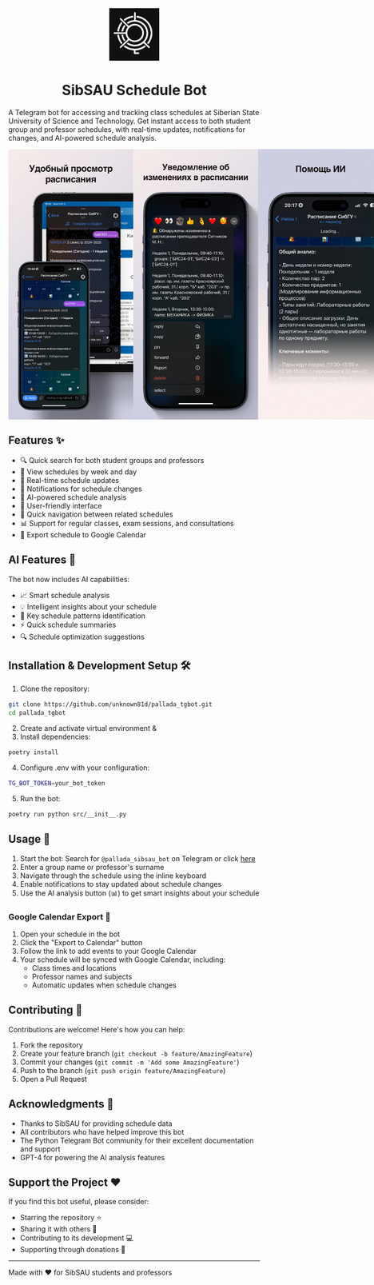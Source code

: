 <div align="center">
<img src="images/icon.jpg" width="100" alt="Bot Icon"/>
<h1>SibSAU Schedule Bot</h1>
</div>

A Telegram bot for accessing and tracking class schedules at Siberian State University of Science and Technology. Get instant access to both student group and professor schedules, with real-time updates, notifications for changes, and AI-powered schedule analysis.

<div align="center" style="display: flex; justify-content: space-between;">
  <img src="images/1.jpg" width="250" alt="Schedule View"/>
  <img src="images/2.jpg" width="250" alt="Changes Tracking"/>
  <img src="images/3.jpg" width="250" alt="AI Support"/>
  <img src="images/4.jpg" width="250" alt="Google Calendar Export"/>
</div>

## Features ✨

- 🔍 Quick search for both student groups and professors
- 📅 View schedules by week and day
- 🔄 Real-time schedule updates
- 🔔 Notifications for schedule changes
- 🤖 AI-powered schedule analysis
- 📱 User-friendly interface
- 🔗 Quick navigation between related schedules
- 📊 Support for regular classes, exam sessions, and consultations
- 📲 Export schedule to Google Calendar

## AI Features 🧠

The bot now includes AI capabilities:
- 📈 Smart schedule analysis
- 💡 Intelligent insights about your schedule
- 🎯 Key schedule patterns identification
- ⚡️ Quick schedule summaries
- 🔍 Schedule optimization suggestions

## Installation & Development Setup 🛠️

1. Clone the repository:

```bash
git clone https://github.com/unknown81d/pallada_tgbot.git
cd pallada_tgbot
```

2. Create and activate virtual environment &
3. Install dependencies:

```bash
poetry install
```

4. Configure .env with your configuration:

```bash
TG_BOT_TOKEN=your_bot_token
```

5. Run the bot:

```bash
poetry run python src/__init__.py
```

## Usage 📱

1. Start the bot: Search for `@pallada_sibsau_bot` on Telegram or click [here](https://t.me/pallada_sibsau_bot)
2. Enter a group name or professor's surname
3. Navigate through the schedule using the inline keyboard
4. Enable notifications to stay updated about schedule changes
5. Use the AI analysis button (📊) to get smart insights about your schedule

### Google Calendar Export 📲

1. Open your schedule in the bot
2. Click the "Export to Calendar" button
3. Follow the link to add events to your Google Calendar
4. Your schedule will be synced with Google Calendar, including:
   - Class times and locations
   - Professor names and subjects
   - Automatic updates when schedule changes

## Contributing 🤝

Contributions are welcome! Here's how you can help:

1. Fork the repository
2. Create your feature branch (`git checkout -b feature/AmazingFeature`)
3. Commit your changes (`git commit -m 'Add some AmazingFeature'`)
4. Push to the branch (`git push origin feature/AmazingFeature`)
5. Open a Pull Request

## Acknowledgments 🙏

- Thanks to SibSAU for providing schedule data
- All contributors who have helped improve this bot
- The Python Telegram Bot community for their excellent documentation and support
- GPT-4 for powering the AI analysis features

## Support the Project ❤️

If you find this bot useful, please consider:
- Starring the repository ⭐
- Sharing it with others 🔄
- Contributing to its development 💻
- Supporting through donations 💖

---
Made with ❤️ for SibSAU students and professors
